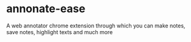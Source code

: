 # annonate-ease
A web annotator chrome extension through which you can make notes, save notes, highlight texts and much more
